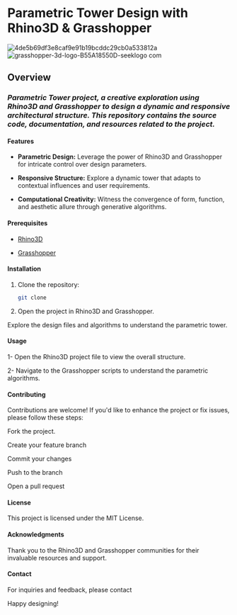 # Parametric Tower Design with Rhino3D & Grasshopper
![4de5b69df3e8caf9e91b19bcddc29cb0a533812a](https://github.com/IbrahimXXs/Parametric-Tower-Using-Rhino3D-Grasshopper/assets/146712453/9199b1cd-f603-41a1-979a-1100521f21b3)
![grasshopper-3d-logo-B55A18550D-seeklogo com](https://github.com/IbrahimXXs/Parametric-Tower-Using-Rhino3D-Grasshopper/assets/146712453/f7a11b06-6ace-4386-a675-ccd602823576)



## Overview

### *Parametric Tower project, a creative exploration using Rhino3D and Grasshopper to design a dynamic and responsive architectural structure. This repository contains the source code, documentation, and resources related to the project.*

#### Features

- **Parametric Design:** Leverage the power of Rhino3D and Grasshopper for intricate control over design parameters.
  
- **Responsive Structure:** Explore a dynamic tower that adapts to contextual influences and user requirements.
  
- **Computational Creativity:** Witness the convergence of form, function, and aesthetic allure through generative algorithms.

#### Prerequisites

- [Rhino3D](https://www.rhino3d.com/)

- [Grasshopper](https://www.grasshopper3d.com/)

#### Installation

1. Clone the repository:

   ```bash
   git clone

2. Open the project in Rhino3D and Grasshopper.

Explore the design files and algorithms to understand the parametric tower.

#### Usage

1- Open the Rhino3D project file to view the overall structure.

2- Navigate to the Grasshopper scripts to understand the parametric algorithms.

#### Contributing

Contributions are welcome! If you'd like to enhance the project or fix issues, please follow these steps:

Fork the project.

Create your feature branch

Commit your changes

Push to the branch

Open a pull request

#### License

This project is licensed under the MIT License.

#### Acknowledgments

Thank you to the Rhino3D and Grasshopper communities for their invaluable resources and support.

#### Contact

For inquiries and feedback, please contact

Happy designing!
